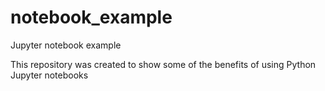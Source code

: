 # notebook_example
Jupyter notebook example

This repository was created to show some of the benefits of using Python Jupyter notebooks
